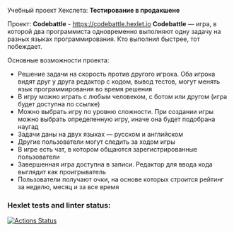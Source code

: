 Учебный проект Хекслета: **Тестирование в продакшене**

Проект: **Codebattle** - https://codebattle.hexlet.io
**Codebattle** — игра, в которой два программиста одновременно выполняют одну задачу на разных языках программирования. Кто выполнил быстрее, тот побеждает.

Основные возможности проекта:
- Решение задачи на скорость против другого игрока. Оба игрока видят друг у друга редактор с кодом, вывод тестов, могут менять язык программирования во время решения
- В игру можно играть с любым человеком, с ботом или другом (игра будет доступна по ссылке)
- Можно выбрать игру по уровню сложности. При создании игры можно выбрать определенную игру, иначе она будет подобрана наугад
- Задачи даны на двух языках — русском и английском
- Другие пользователи могут следить за ходом игры
- В игре есть чат, в котором общаются зарегистрированные пользователи
- Завершенная игра доступна в записи. Редактор для ввода кода выглядит как проигрыватель
- Пользователи получают очки, на основе которых строится рейтинг за неделю, месяц и за все время

### Hexlet tests and linter status:
[![Actions Status](https://github.com/vapavlenko/qa-engineer-project-85/actions/workflows/hexlet-check.yml/badge.svg)](https://github.com/vapavlenko/qa-engineer-project-85/actions)
